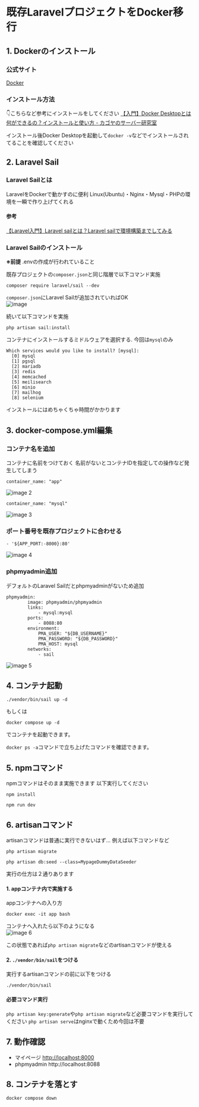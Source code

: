 # 既存LaravelプロジェクトをDocker移行

## 1. Dockerのインストール
### 公式サイト
[Docker](https://www.docker.com/products/docker-desktop/)

### インストール方法

👇こちらなど参考にインストールをしてください
[【入門】Docker Desktopとは何ができるの？インストールと使い方 - カゴヤのサーバー研究室](https://www.kagoya.jp/howto/cloud/container/dockerdesktop/)

インストール後Docker Desktopを起動して`docker -v`などでインストールされてることを確認してください

## 2. Laravel Sail
### Laravel Sailとは
LaravelをDockerで動かすのに便利
Linux(Ubuntu)・Nginx・Mysql・PHPの環境を一瞬で作り上げてくれる
#### 参考
[【Laravel入門】Laravel sailとは？Laravel sailで環境構築までしてみる](https://qiita.com/takegons/items/644dd262801244af769f)

### Laravel Sailのインストール
**※前提**
.envの作成が行われていること

既存プロジェクトの`composer.json`と同じ階層で以下コマンド実施
```
composer require laravel/sail --dev
```
`composer.json`にLaravel Sailが追加されていればOK  
![image](https://github.com/user-attachments/assets/0c6c1663-f9ba-4201-9a2c-fbef02403b81)


続いて以下コマンドを実施
```
php artisan sail:install
```
コンテナにインストールするミドルウェアを選択する. 
今回は`mysql`のみ
```
Which services would you like to install? [mysql]:
  [0] mysql
  [1] pgsql
  [2] mariadb
  [3] redis
  [4] memcached
  [5] meilisearch
  [6] minio
  [7] mailhog
  [8] selenium
```
インストールにはめちゃくちゃ時間がかかります

## 3. docker-compose.yml編集
### コンテナ名を追加
コンテナに名前をつけておく
名前がないとコンテナIDを指定しての操作など発生してしまう
```
container_name: "app"
```
![image 2](https://github.com/user-attachments/assets/e9a83187-6edf-4705-a9b4-a1ba12f8a935)


```
container_name: "mysql"
```
![image 3](https://github.com/user-attachments/assets/e6ac2ea8-e8ae-4aea-95c0-071a2c3de6e8)


### ポート番号を既存プロジェクトに合わせる
```
- '${APP_PORT:-8000}:80'
```
![image 4](https://github.com/user-attachments/assets/4c9fe469-795d-44f8-8c7e-7fb7daac833f)


### phpmyadmin追加
デフォルトのLaravel Sailだとphpmyadminがないため追加
```
phpmyadmin:
        image: phpmyadmin/phpmyadmin
        links:
            - mysql:mysql
        ports:
            - 8088:80
        environment:
            PMA_USER: "${DB_USERNAME}"
            PMA_PASSWORD: "${DB_PASSWORD}"
            PMA_HOST: mysql
        networks:
            - sail
```
![image 5](https://github.com/user-attachments/assets/2284d2bf-2caa-4823-8af0-21a4c9ebea52)


## 4. コンテナ起動
```
./vendor/bin/sail up -d
```
もしくは
```
docker compose up -d
```
でコンテナを起動できます。

`docker ps -a`コマンドで立ち上げたコマンドを確認できます。

## 5. npmコマンド
npmコマンドはそのまま実施できます
以下実行してください
```
npm install
```

```
npm run dev
```

## 6. artisanコマンド
artisanコマンドは普通に実行できないはず…
例えば以下コマンドなど
```
php artisan migrate
```
```
php artisan db:seed --class=MypageDummyDataSeeder
```


実行の仕方は２通りあります
#### 1. appコンテナ内で実施する

appコンテナへの入り方
```
docker exec -it app bash
```
コンテナへ入れたら以下のようになる  
![image 6](https://github.com/user-attachments/assets/284a1807-901b-4614-be61-47efe17af154)

この状態であれば`php artisan migrate`などのartisanコマンドが使える

#### 2. `./vendor/bin/sail`をつける
実行するartisanコマンドの前に以下をつける
```
./vendor/bin/sail
```

#### 必要コマンド実行
`php artisan key:generate`や`php artisan migrate`など必要コマンドを実行してください
`php artisan serve`はnginxで動くため今回は不要

## 7. 動作確認
- マイページ [http://localhost:8000](http://localhost:8000)
- phpmyadmin http://localhost:8088

## 8. コンテナを落とす
```
docker compose down
```

